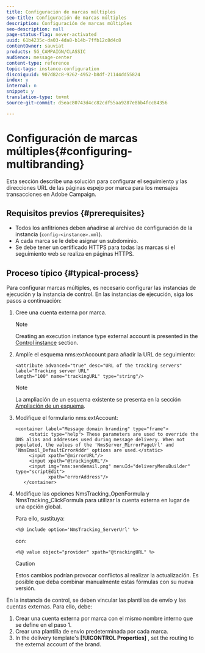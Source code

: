 ```yaml
---
title: Configuración de marcas múltiples
seo-title: Configuración de marcas múltiples
description: Configuración de marcas múltiples
seo-description: null
page-status-flag: never-activated
uuid: 61b4235c-da03-4da8-b14b-7ffb12c8d4c8
contentOwner: sauviat
products: SG_CAMPAIGN/CLASSIC
audience: message-center
content-type: reference
topic-tags: instance-configuration
discoiquuid: 907d82c8-9262-4952-b8df-21144dd55824
index: y
internal: n
snippet: y
translation-type: tm+mt
source-git-commit: d5eac80743d4cc82cdf55aa9287e8bb4fcc84356

---
```



# Configuración de marcas múltiples{#configuring-multibranding}

Esta sección describe una solución para configurar el seguimiento y las direcciones URL de las páginas espejo por marca para los mensajes transacciones en Adobe Campaign.

## Requisitos previos {#prerequisites}

* Todos los anfitriones deben añadirse al archivo de configuración de la instancia (`config-<instance>.xml`).
* A cada marca se le debe asignar un subdominio.
* Se debe tener un certificado HTTPS para todas las marcas si el seguimiento web se realiza en páginas HTTPS.

## Proceso típico {#typical-process}

Para configurar marcas múltiples, es necesario configurar las instancias de ejecución y la instancia de control. En las instancias de ejecución, siga los pasos a continuación:

1. Cree una cuenta externa por marca.

   >[!NOTE]
   >
   >Creating an execution instance type external account is presented in the [Control instance](../../message-center/using/creating-a-shared-connection.md#control-instance) section.

1. Amplíe el esquema nms:extAccount para añadir la URL de seguimiento:

   ```
   <attribute advanced="true" desc="URL of the tracking servers" label="Tracking server URL"
   length="100" name="trackingURL" type="string"/>
   ```

   >[!NOTE]
   >
   >La ampliación de un esquema existente se presenta en la sección [Ampliación de un esquema](../../configuration/using/extending-a-schema.md).

1. Modifique el formulario nms:extAccount:

   ```
   <container label="Message domain branding" type="frame">
        <static type="help"> These parameters are used to override the DNS alias and addresses used during message delivery. When not populated, the values of the 'NmsServer_MirrorPageUrl' and 'NmsEmail_DefaultErrorAddr' options are used.</static>
        <input xpath="@mirrorURL"/>
        <input xpath="@trackingURL"/>
        <input img="nms:sendemail.png" menuId="deliveryMenuBuilder" type="scriptEdit">
               xpath="errorAddress"/>
      </container>
   ```

1. Modifique las opciones NmsTracking_OpenFormula y NmsTracking_ClickFormula para utilizar la cuenta externa en lugar de una opción global.

   Para ello, sustituya:

   ```
   <%@ include option='NmsTracking_ServerUrl' %>
   ```

   con:

   ```
   <%@ value object="provider" xpath="@trackingURL" %>
   ```

   >[!CAUTION]
   >
   >Estos cambios podrían provocar conflictos al realizar la actualización. Es posible que deba combinar manualmente estas fórmulas con su nueva versión.

En la instancia de control, se deben vincular las plantillas de envío y las cuentas externas. Para ello, debe:

1. Crear una cuenta externa por marca con el mismo nombre interno que se define en el paso 1.
1. Crear una plantilla de envío predeterminada por cada marca.
1. In the delivery template&#39;s **[!UICONTROL Properties]** , set the routing to the external account of the brand.

